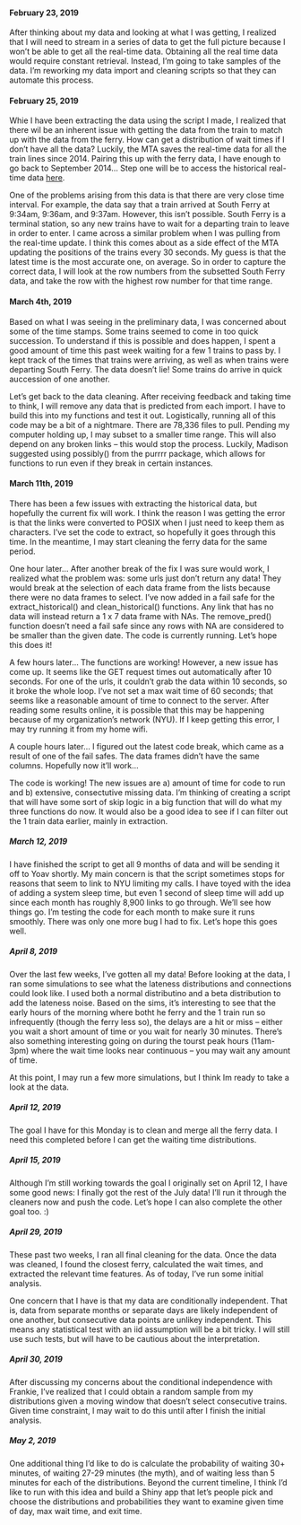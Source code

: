 
#### February 23, 2019

After thinking about my data and looking at what I was getting, I
realized that I will need to stream in a series of data to get the full
picture because I won’t be able to get all the real-time data. Obtaining
all the real time data would require constant retrieval. Instead, I’m
going to take samples of the data. I’m reworking my data import and
cleaning scripts so that they can automate this process.

#### February 25, 2019

Whie I have been extracting the data using the script I made, I realized
that there wil be an inherent issue with getting the data from the train
to match up with the data from the ferry. How can get a distribution of
wait times if I don’t have all the data? Luckily, the MTA saves the
real-time data for all the train lines since 2014. Pairing this up with
the ferry data, I have enough to go back to September 2014… Step one
will be to access the historical real-time data
[here](http://web.mta.info/developers/MTA-Subway-Time-historical-data.html).

One of the problems arising from this data is that there are very close
time interval. For example, the data say that a train arrived at South
Ferry at 9:34am, 9:36am, and 9:37am. However, this isn’t possible. South
Ferry is a terminal station, so any new trains have to wait for a
departing train to leave in order to enter. I came across a similar
problem when I was pulling from the real-time update. I think this comes
about as a side effect of the MTA updating the positions of the trains
every 30 seconds. My guess is that the latest time is the most accurate
one, on average. So in order to capture the correct data, I will look at
the row numbers from the subsetted South Ferry data, and take the row
with the highest row number for that time range.

#### March 4th, 2019

Based on what I was seeing in the preliminary data, I was concerned
about some of the time stamps. Some trains seemed to come in too quick
succession. To understand if this is possible and does happen, I spent a
good amount of time this past week waiting for a few 1 trains to pass
by. I kept track of the times that trains were arriving, as well as when
trains were departing South Ferry. The data doesn’t lie\! Some trains do
arrive in quick auccession of one another.

Let’s get back to the data cleaning. After receiving feedback and taking
time to think, I will remove any data that is predicted from each
import. I have to build this into my functions and test it out.
Logistically, running all of this code may be a bit of a nightmare.
There are 78,336 files to pull. Pending my computer holding up, I may
subset to a smaller time range. This will also depend on any broken
links – this would stop the process. Luckily, Madison suggested using
possibly() from the purrrr package, which allows for functions to run
even if they break in certain instances.

#### March 11th, 2019

There has been a few issues with extracting the historical data, but
hopefully the current fix will work. I think the reason I was getting
the error is that the links were converted to POSIX when I just need to
keep them as characters. I’ve set the code to extract, so hopefully it
goes through this time. In the meantime, I may start cleaning the ferry
data for the same period.

One hour later… After another break of the fix I was sure would work, I
realized what the problem was: some urls just don’t return any data\!
They would break at the selection of each data frame from the lists
because there were no data frames to select. I’ve now added in a fail
safe for the extract\_historical() and clean\_historical() functions.
Any link that has no data will instead return a 1 x 7 data frame with
NAs. The remove\_pred() function doesn’t need a fail safe since any rows
with NA are considered to be smaller than the given date. The code is
currently running. Let’s hope this does it\!

A few hours later… The functions are working\! However, a new issue has
come up. It seems like the GET request times out automatically after 10
seconds. For one of the urls, it couldn’t grab the data within 10
seconds, so it broke the whole loop. I’ve not set a max wait time of 60
seconds; that seems like a reasonable amount of time to connect to the
server. After reading some results online, it is possible that this may
be happening because of my organization’s network (NYU). If I keep
getting this error, I may try running it from my home wifi.

A couple hours later… I figured out the latest code break, which came as
a result of one of the fail safes. The data frames didn’t have the same
columns. Hopefully now it’ll work…

The code is working\! The new issues are a) amount of time for code to
run and b) extensive, consectutive missing data. I’m thinking of
creating a script that will have some sort of skip logic in a big
function that will do what my three functions do now. It would also be a
good idea to see if I can filter out the 1 train data earlier, mainly in
extraction.

##### March 12, 2019

I have finished the script to get all 9 months of data and will be
sending it off to Yoav shortly. My main concern is that the script
sometimes stops for reasons that seem to link to NYU limiting my calls.
I have toyed with the idea of adding a system sleep time, but even 1
second of sleep time will add up since each month has roughly 8,900
links to go through. We’ll see how things go. I’m testing the code for
each month to make sure it runs smoothly. There was only one more bug I
had to fix. Let’s hope this goes well.

##### April 8, 2019

Over the last few weeks, I’ve gotten all my data\! Before looking at the
data, I ran some simulations to see what the lateness distributions and
connections could look like. I used both a normal distributino and a
beta distribution to add the lateness noise. Based on the sims, it’s
interesting to see that the early hours of the morning where botht he
ferry and the 1 train run so infrequently (though the ferry less so),
the delays are a hit or miss – either you wait a short amount of time or
you wait for nearly 30 minutes. There’s also something interesting going
on during the tourst peak hours (11am-3pm) where the wait time looks
near continuous – you may wait any amount of time.

At this point, I may run a few more simulations, but I think Im ready to
take a look at the data.

##### April 12, 2019

The goal I have for this Monday is to clean and merge all the ferry
data. I need this completed before I can get the waiting time
distributions.

##### April 15, 2019

Although I’m still working towards the goal I originally set on April
12, I have some good news: I finally got the rest of the July data\!
I’ll run it through the cleaners now and push the code. Let’s hope I
can also complete the other goal too. :)

##### April 29, 2019

These past two weeks, I ran all final cleaning for the data. Once the
data was cleaned, I found the closest ferry, calculated the wait times,
and extracted the relevant time features. As of today, I’ve run some
initial analysis.

One concern that I have is that my data are conditionally independent.
That is, data from separate months or separate days are likely
independent of one another, but consecutive data points are unlikey
independent. This means any statistical test with an iid assumption will
be a bit tricky. I will still use such tests, but will have to be
cautious about the interpretation.

##### April 30, 2019

After discussing my concerns about the conditional independence with
Frankie, I’ve realized that I could obtain a random sample from my
distributions given a moving window that doesn’t select consecutive
trains. Given time constraint, I may wait to do this until after I
finish the initial analysis.

##### May 2, 2019

One additional thing I’d like to do is calculate the probability of
waiting 30+ minutes, of waiting 27-29 minutes (the myth), and of waiting
less than 5 minutes for each of the distributions. Beyond the current
timeline, I think I’d like to run with this idea and build a Shiny app
that let’s people pick and choose the distributions and probabilities
they want to examine given time of day, max wait time, and exit time.
